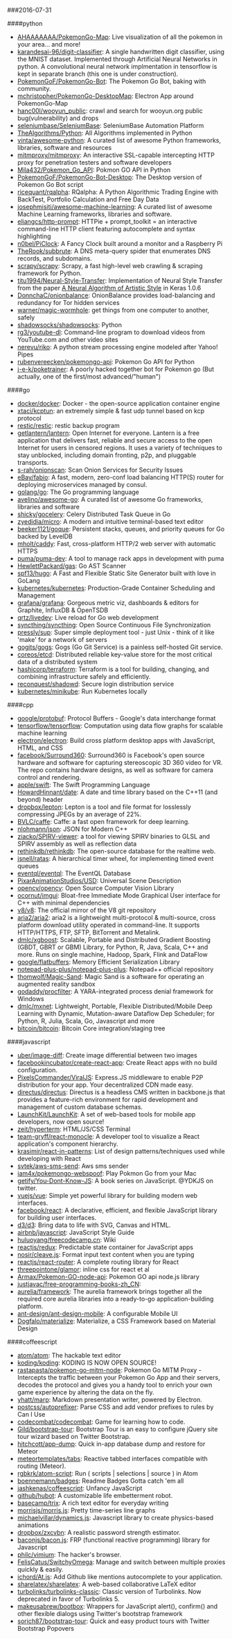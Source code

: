 ###2016-07-31

####python
* [AHAAAAAAA/PokemonGo-Map](https://github.com/AHAAAAAAA/PokemonGo-Map):  Live visualization of all the pokemon in your area... and more!
* [karandesai-96/digit-classifier](https://github.com/karandesai-96/digit-classifier): A single handwritten digit classifier, using the MNIST dataset. Implemented through Artificial Neural Networks in python. A convolutional neural network implmentation in tensorflow is kept in separate branch (this one is under construction).
* [PokemonGoF/PokemonGo-Bot](https://github.com/PokemonGoF/PokemonGo-Bot): The Pokemon Go Bot, baking with community.
* [mchristopher/PokemonGo-DesktopMap](https://github.com/mchristopher/PokemonGo-DesktopMap): Electron App around PokemonGo-Map
* [hanc00l/wooyun_public](https://github.com/hanc00l/wooyun_public):  crawl and search for wooyun.org public bug(vulnerability) and drops
* [seleniumbase/SeleniumBase](https://github.com/seleniumbase/SeleniumBase): SeleniumBase Automation Platform
* [TheAlgorithms/Python](https://github.com/TheAlgorithms/Python): All Algorithms implemented in Python
* [vinta/awesome-python](https://github.com/vinta/awesome-python): A curated list of awesome Python frameworks, libraries, software and resources
* [mitmproxy/mitmproxy](https://github.com/mitmproxy/mitmproxy): An interactive SSL-capable intercepting HTTP proxy for penetration testers and software developers
* [Mila432/Pokemon_Go_API](https://github.com/Mila432/Pokemon_Go_API): Pokmon GO API in Python
* [PokemonGoF/PokemonGo-Bot-Desktop](https://github.com/PokemonGoF/PokemonGo-Bot-Desktop): The Desktop version of Pokemon Go Bot script
* [ricequant/rqalpha](https://github.com/ricequant/rqalpha): RQalpha: A Python Algorithmic Trading Engine with BackTest, Portfolio Calculation and Free Day Data
* [josephmisiti/awesome-machine-learning](https://github.com/josephmisiti/awesome-machine-learning): A curated list of awesome Machine Learning frameworks, libraries and software.
* [eliangcs/http-prompt](https://github.com/eliangcs/http-prompt): HTTPie + prompt_toolkit = an interactive command-line HTTP client featuring autocomplete and syntax highlighting
* [n0bel/PiClock](https://github.com/n0bel/PiClock): A Fancy Clock built around a monitor and a Raspberry Pi
* [TheRook/subbrute](https://github.com/TheRook/subbrute): A DNS meta-query spider that enumerates DNS records, and subdomains.
* [scrapy/scrapy](https://github.com/scrapy/scrapy): Scrapy, a fast high-level web crawling & scraping framework for Python.
* [titu1994/Neural-Style-Transfer](https://github.com/titu1994/Neural-Style-Transfer): Implementation of Neural Style Transfer from the paper [A Neural Algorithm of Artistic Style](http://arxiv.org/abs/1508.06576) in Keras 1.0.6
* [DonnchaC/onionbalance](https://github.com/DonnchaC/onionbalance): OnionBalance provides load-balancing and redundancy for Tor hidden services
* [warner/magic-wormhole](https://github.com/warner/magic-wormhole): get things from one computer to another, safely
* [shadowsocks/shadowsocks](https://github.com/shadowsocks/shadowsocks): Python
* [rg3/youtube-dl](https://github.com/rg3/youtube-dl): Command-line program to download videos from YouTube.com and other video sites
* [nerevu/riko](https://github.com/nerevu/riko): A python stream processing engine modeled after Yahoo! Pipes
* [rubenvereecken/pokemongo-api](https://github.com/rubenvereecken/pokemongo-api): Pokemon Go API for Python
* [j-e-k/poketrainer](https://github.com/j-e-k/poketrainer): A poorly hacked together bot for Pokemon go (But actually, one of the first/most advanced/"human")

####go
* [docker/docker](https://github.com/docker/docker): Docker - the open-source application container engine
* [xtaci/kcptun](https://github.com/xtaci/kcptun): an extremely simple & fast udp tunnel based on kcp protocol
* [restic/restic](https://github.com/restic/restic): restic backup program
* [getlantern/lantern](https://github.com/getlantern/lantern):  Open Internet for everyone. Lantern is a free application that delivers fast, reliable and secure access to the open Internet for users in censored regions. It uses a variety of techniques to stay unblocked, including domain fronting, p2p, and pluggable transports.
* [s-rah/onionscan](https://github.com/s-rah/onionscan): Scan Onion Services for Security Issues
* [eBay/fabio](https://github.com/eBay/fabio): A fast, modern, zero-conf load balancing HTTP(S) router for deploying microservices managed by consul.
* [golang/go](https://github.com/golang/go): The Go programming language
* [avelino/awesome-go](https://github.com/avelino/awesome-go): A curated list of awesome Go frameworks, libraries and software
* [shicky/gocelery](https://github.com/shicky/gocelery): Celery Distributed Task Queue in Go
* [zyedidia/micro](https://github.com/zyedidia/micro): A modern and intuitive terminal-based text editor
* [beeker1121/goque](https://github.com/beeker1121/goque): Persistent stacks, queues, and priority queues for Go backed by LevelDB
* [mholt/caddy](https://github.com/mholt/caddy): Fast, cross-platform HTTP/2 web server with automatic HTTPS
* [puma/puma-dev](https://github.com/puma/puma-dev): A tool to manage rack apps in development with puma
* [HewlettPackard/gas](https://github.com/HewlettPackard/gas): Go AST Scanner
* [spf13/hugo](https://github.com/spf13/hugo): A Fast and Flexible Static Site Generator built with love in GoLang
* [kubernetes/kubernetes](https://github.com/kubernetes/kubernetes): Production-Grade Container Scheduling and Management
* [grafana/grafana](https://github.com/grafana/grafana): Gorgeous metric viz, dashboards & editors for Graphite, InfluxDB & OpenTSDB
* [qrtz/livedev](https://github.com/qrtz/livedev): Live reload for Go web development
* [syncthing/syncthing](https://github.com/syncthing/syncthing): Open Source Continuous File Synchronization
* [pressly/sup](https://github.com/pressly/sup): Super simple deployment tool - just Unix - think of it like 'make' for a network of servers
* [gogits/gogs](https://github.com/gogits/gogs): Gogs (Go Git Service) is a painless self-hosted Git service.
* [coreos/etcd](https://github.com/coreos/etcd): Distributed reliable key-value store for the most critical data of a distributed system
* [hashicorp/terraform](https://github.com/hashicorp/terraform): Terraform is a tool for building, changing, and combining infrastructure safely and efficiently.
* [reconquest/shadowd](https://github.com/reconquest/shadowd): Secure login distribution service
* [kubernetes/minikube](https://github.com/kubernetes/minikube): Run Kubernetes locally

####cpp
* [google/protobuf](https://github.com/google/protobuf): Protocol Buffers - Google's data interchange format
* [tensorflow/tensorflow](https://github.com/tensorflow/tensorflow): Computation using data flow graphs for scalable machine learning
* [electron/electron](https://github.com/electron/electron): Build cross platform desktop apps with JavaScript, HTML, and CSS
* [facebook/Surround360](https://github.com/facebook/Surround360): Surround360 is Facebook's open source hardware and software for capturing stereoscopic 3D 360 video for VR. The repo contains hardware designs, as well as software for camera control and rendering.
* [apple/swift](https://github.com/apple/swift): The Swift Programming Language
* [HowardHinnant/date](https://github.com/HowardHinnant/date): A date and time library based on the C++11 (and beyond) <chrono> header
* [dropbox/lepton](https://github.com/dropbox/lepton): Lepton is a tool and file format for losslessly compressing JPEGs by an average of 22%.
* [BVLC/caffe](https://github.com/BVLC/caffe): Caffe: a fast open framework for deep learning.
* [nlohmann/json](https://github.com/nlohmann/json): JSON for Modern C++
* [ziacko/SPIRV-viewer](https://github.com/ziacko/SPIRV-viewer): a tool for viewing SPIRV binaries to GLSL and SPIRV assembly as well as reflection data
* [rethinkdb/rethinkdb](https://github.com/rethinkdb/rethinkdb): The open-source database for the realtime web.
* [jsnell/ratas](https://github.com/jsnell/ratas): A hierarchical timer wheel, for implementing timed event queues
* [eventql/eventql](https://github.com/eventql/eventql): The EventQL Database
* [PixarAnimationStudios/USD](https://github.com/PixarAnimationStudios/USD): Universal Scene Description
* [opencv/opencv](https://github.com/opencv/opencv): Open Source Computer Vision Library
* [ocornut/imgui](https://github.com/ocornut/imgui): Bloat-free Immediate Mode Graphical User interface for C++ with minimal dependencies
* [v8/v8](https://github.com/v8/v8): The official mirror of the V8 git repository
* [aria2/aria2](https://github.com/aria2/aria2): aria2 is a lightweight multi-protocol & multi-source, cross platform download utility operated in command-line. It supports HTTP/HTTPS, FTP, SFTP, BitTorrent and Metalink.
* [dmlc/xgboost](https://github.com/dmlc/xgboost): Scalable, Portable and Distributed Gradient Boosting (GBDT, GBRT or GBM) Library, for Python, R, Java, Scala, C++ and more. Runs on single machine, Hadoop, Spark, Flink and DataFlow
* [google/flatbuffers](https://github.com/google/flatbuffers): Memory Efficient Serialization Library
* [notepad-plus-plus/notepad-plus-plus](https://github.com/notepad-plus-plus/notepad-plus-plus): Notepad++ official repository
* [thomwolf/Magic-Sand](https://github.com/thomwolf/Magic-Sand): Magic Sand is a software for operating an augmented reality sandbox
* [godaddy/procfilter](https://github.com/godaddy/procfilter): A YARA-integrated process denial framework for Windows
* [dmlc/mxnet](https://github.com/dmlc/mxnet): Lightweight, Portable, Flexible Distributed/Mobile Deep Learning with Dynamic, Mutation-aware Dataflow Dep Scheduler; for Python, R, Julia, Scala, Go, Javascript and more
* [bitcoin/bitcoin](https://github.com/bitcoin/bitcoin): Bitcoin Core integration/staging tree

####javascript
* [uber/image-diff](https://github.com/uber/image-diff): Create image differential between two images
* [facebookincubator/create-react-app](https://github.com/facebookincubator/create-react-app): Create React apps with no build configuration.
* [PixelsCommander/ViralJS](https://github.com/PixelsCommander/ViralJS): Express.JS middleware to enable P2P distribution for your app. Your decentralized CDN made easy.
* [directus/directus](https://github.com/directus/directus): Directus is a headless CMS written in backbone.js that provides a feature-rich environment for rapid development and management of custom database schemas.
* [LaunchKit/LaunchKit](https://github.com/LaunchKit/LaunchKit): A set of web-based tools for mobile app developers, now open source!
* [zeit/hyperterm](https://github.com/zeit/hyperterm): HTML/JS/CSS Terminal
* [team-gryff/react-monocle](https://github.com/team-gryff/react-monocle): A developer tool to visualize a React application's component hierarchy.
* [krasimir/react-in-patterns](https://github.com/krasimir/react-in-patterns):  List of design patterns/techniques used while developing with React
* [svtek/aws-sms-send](https://github.com/svtek/aws-sms-send): Aws sms sender
* [iam4x/pokemongo-webspoof](https://github.com/iam4x/pokemongo-webspoof):  Play Pokmon Go from your Mac
* [getify/You-Dont-Know-JS](https://github.com/getify/You-Dont-Know-JS): A book series on JavaScript. @YDKJS on twitter.
* [vuejs/vue](https://github.com/vuejs/vue): Simple yet powerful library for building modern web interfaces.
* [facebook/react](https://github.com/facebook/react): A declarative, efficient, and flexible JavaScript library for building user interfaces.
* [d3/d3](https://github.com/d3/d3): Bring data to life with SVG, Canvas and HTML. 
* [airbnb/javascript](https://github.com/airbnb/javascript): JavaScript Style Guide
* [huluoyang/freecodecamp.cn](https://github.com/huluoyang/freecodecamp.cn): Wiki
* [reactjs/redux](https://github.com/reactjs/redux): Predictable state container for JavaScript apps
* [nosir/cleave.js](https://github.com/nosir/cleave.js): Format input text content when you are typing
* [reactjs/react-router](https://github.com/reactjs/react-router): A complete routing library for React
* [threepointone/glamor](https://github.com/threepointone/glamor): inline css for react et al
* [Armax/Pokemon-GO-node-api](https://github.com/Armax/Pokemon-GO-node-api): Pokemon GO api node.js library
* [justjavac/free-programming-books-zh_CN](https://github.com/justjavac/free-programming-books-zh_CN):  
* [aurelia/framework](https://github.com/aurelia/framework): The aurelia framework brings together all the required core aurelia libraries into a ready-to-go application-building platform.
* [ant-design/ant-design-mobile](https://github.com/ant-design/ant-design-mobile): A configurable Mobile UI
* [Dogfalo/materialize](https://github.com/Dogfalo/materialize): Materialize, a CSS Framework based on Material Design

####coffeescript
* [atom/atom](https://github.com/atom/atom): The hackable text editor
* [koding/koding](https://github.com/koding/koding): KODING IS NOW OPEN SOURCE!
* [rastapasta/pokemon-go-mitm-node](https://github.com/rastapasta/pokemon-go-mitm-node): Pokemon Go MITM Proxy - Intercepts the traffic between your Pokemon Go App and their servers, decodes the protocol and gives you a handy tool to enrich your own game experience by altering the data on the fly.
* [yhatt/marp](https://github.com/yhatt/marp): Markdown presentation writer, powered by Electron.
* [postcss/autoprefixer](https://github.com/postcss/autoprefixer): Parse CSS and add vendor prefixes to rules by Can I Use
* [codecombat/codecombat](https://github.com/codecombat/codecombat): Game for learning how to code.
* [Gild/bootstrap-tour](https://github.com/Gild/bootstrap-tour): Bootstrap Tour is an easy to configure jQuery site tour wizard based on Twitter Bootstrap.
* [hitchcott/app-dump](https://github.com/hitchcott/app-dump): Quick in-app database dump and restore for Meteor
* [meteortemplates/tabs](https://github.com/meteortemplates/tabs): Reactive tabbed interfaces compatible with routing (Meteor).
* [rgbkrk/atom-script](https://github.com/rgbkrk/atom-script):  Run ( scripts | selections | source ) in Atom
* [boennemann/badges](https://github.com/boennemann/badges):  Readme Badges  Gotta catch 'em all
* [jashkenas/coffeescript](https://github.com/jashkenas/coffeescript): Unfancy JavaScript
* [github/hubot](https://github.com/github/hubot): A customizable life embetterment robot.
* [basecamp/trix](https://github.com/basecamp/trix): A rich text editor for everyday writing
* [morrisjs/morris.js](https://github.com/morrisjs/morris.js): Pretty time-series line graphs
* [michaelvillar/dynamics.js](https://github.com/michaelvillar/dynamics.js): Javascript library to create physics-based animations
* [dropbox/zxcvbn](https://github.com/dropbox/zxcvbn): A realistic password strength estimator.
* [baconjs/bacon.js](https://github.com/baconjs/bacon.js): FRP (functional reactive programming) library for Javascript
* [philc/vimium](https://github.com/philc/vimium): The hacker's browser.
* [FelisCatus/SwitchyOmega](https://github.com/FelisCatus/SwitchyOmega): Manage and switch between multiple proxies quickly & easily.
* [ichord/At.js](https://github.com/ichord/At.js): Add Github like mentions autocomplete to your application.
* [sharelatex/sharelatex](https://github.com/sharelatex/sharelatex): A web-based collaborative LaTeX editor
* [turbolinks/turbolinks-classic](https://github.com/turbolinks/turbolinks-classic): Classic version of Turbolinks. Now deprecated in favor of Turbolinks 5.
* [makeusabrew/bootbox](https://github.com/makeusabrew/bootbox): Wrappers for JavaScript alert(), confirm() and other flexible dialogs using Twitter's bootstrap framework
* [sorich87/bootstrap-tour](https://github.com/sorich87/bootstrap-tour): Quick and easy product tours with Twitter Bootstrap Popovers
